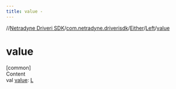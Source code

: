 ```yaml
---
title: value -
---
```

//[Netradyne Driveri SDK](../../../index.md)/[com.netradyne.driverisdk](../../index.md)/[Either](../index.md)/[Left](index.md)/[value](value.md)



# value  
[common]  
Content  
val [value](value.md): [L](index.md)  



